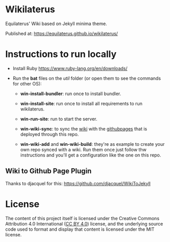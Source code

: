 # Wikilaterus
Equilaterus' Wiki based on Jekyll minima theme.

Published at: https://equilaterus.github.io/wikilaterus/

# Instructions to run locally

* Install Ruby https://www.ruby-lang.org/en/downloads/

* Run the **bat** files on the *util* folder (or open them to see the commands for other OS):

    * **win-install-bundler**: run once to install bundler.

    * **win-install-site**: run once to install all requirements to run wikilaterus.

    * **win-run-site**: run to start the server.

    * **win-wiki-sync**: to sync the [wiki](https://github.com/equilaterus/wikilaterus/wiki) with the [githubpages](https://equilaterus.github.io/wikilaterus/) that is deployed through this repo.

    * **win-wiki-add** and **win-wiki-build**: they're as example to create your own repo synced with a wiki. Run them once just follow thw instructions and you'll get a configuration like the one on this repo. 

## Wiki to Github Page Plugin

Thanks to djacquel for this: https://github.com/djacquel/WikiToJekyll

# License

The content of this project itself is licensed under the Creative Commons Attribution 4.0 International ([CC BY 4.0](https://creativecommons.org/licenses/by/4.0/)) license, and the underlying source code used to format and display that content is licensed under the MIT license.
